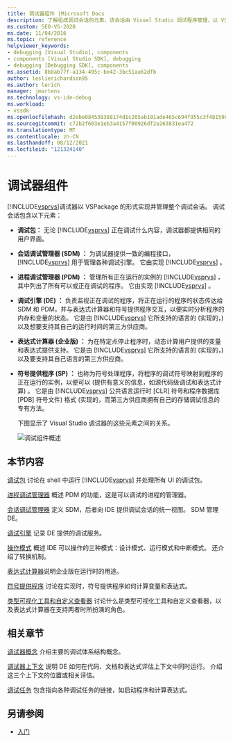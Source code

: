 ```yaml
---
title: 调试器组件 |Microsoft Docs
description: 了解组成调试会话的元素，该会话由 Visual Studio 调试程序管理，以 VSPackage 的形式实现。
ms.custom: SEO-VS-2020
ms.date: 11/04/2016
ms.topic: reference
helpviewer_keywords:
- debugging [Visual Studio], components
- components [Visual Studio SDK], debugging
- debugging [Debugging SDK], components
ms.assetid: 8b8ab77f-a134-495c-be42-3bc51aa62dfb
author: leslierichardson95
ms.author: lerich
manager: jmartens
ms.technology: vs-ide-debug
ms.workload:
- vssdk
ms.openlocfilehash: d2ebe084538388174d1c205ab101ade465c694f955c3f481598edb0b1da60827
ms.sourcegitcommit: c72b2f603e1eb3a4157f00926df2e263831ea472
ms.translationtype: MT
ms.contentlocale: zh-CN
ms.lasthandoff: 08/12/2021
ms.locfileid: "121324140"
---
```

# <a name="debugger-components"></a>调试器组件
[!INCLUDE[vsprvs](../../code-quality/includes/vsprvs_md.md)]调试器以 VSPackage 的形式实现并管理整个调试会话。 调试会话包含以下元素：

- **调试包：** 无论 [!INCLUDE[vsprvs](../../code-quality/includes/vsprvs_md.md)] 正在调试什么内容，调试器都提供相同的用户界面。

- **会话调试管理器 (SDM) ：** 为调试器提供一致的编程接口， [!INCLUDE[vsprvs](../../code-quality/includes/vsprvs_md.md)] 用于管理各种调试引擎。 它由实现 [!INCLUDE[vsprvs](../../code-quality/includes/vsprvs_md.md)] 。

- **进程调试管理器 (PDM) ：** 管理所有正在运行的实例的 [!INCLUDE[vsprvs](../../code-quality/includes/vsprvs_md.md)] ，其中列出了所有可以或正在调试的程序。 它由实现 [!INCLUDE[vsprvs](../../code-quality/includes/vsprvs_md.md)] 。

- **调试引擎 (DE) ：** 负责监视正在调试的程序，将正在运行的程序的状态传达给 SDM 和 PDM，并与表达式计算器和符号提供程序交互，以便实时分析程序的内存和变量的状态。 它是由 [!INCLUDE[vsprvs](../../code-quality/includes/vsprvs_md.md)] 它所支持的语言的 (实现的，) 以及想要支持其自己的运行时间的第三方供应商。

- **表达式计算器 (企业版) ：** 为在特定点停止程序时，动态计算用户提供的变量和表达式提供支持。 它是由 [!INCLUDE[vsprvs](../../code-quality/includes/vsprvs_md.md)] 它所支持的语言的 (实现的，) 以及要支持其自己语言的第三方供应商。

- **符号提供程序 (SP) ：** 也称为符号处理程序，将程序的调试符号映射到程序的正在运行的实例，以便可以 (提供有意义的信息，如源代码级调试和表达式计算) 。 它是由 [!INCLUDE[vsprvs](../../code-quality/includes/vsprvs_md.md)] 公共语言运行时 [CLR] 符号和程序数据库 [PDB] 符号文件) 格式 (实现的，而第三方供应商拥有自己的存储调试信息的专有方法。

  下图显示了 Visual Studio 调试器的这些元素之间的关系。

  ![调试组件概述](../../extensibility/debugger/media/dbugcompovrview.gif "DBugCompOvrview")

## <a name="in-this-section"></a>本节内容
 [调试包](../../extensibility/debugger/debug-package.md) 讨论在 shell 中运行 [!INCLUDE[vsprvs](../../code-quality/includes/vsprvs_md.md)] 并处理所有 UI 的调试包。

 [进程调试管理器](../../extensibility/debugger/process-debug-manager.md) 概述 PDM 的功能，这是可以调试的进程的管理器。

 [会话调试管理器](../../extensibility/debugger/session-debug-manager.md) 定义 SDM，后者向 IDE 提供调试会话的统一视图。 SDM 管理 DE。

 [调试引擎](../../extensibility/debugger/debug-engine.md) 记录 DE 提供的调试服务。

 [操作模式](../../extensibility/debugger/operational-modes.md) 概述 IDE 可以操作的三种模式：设计模式、运行模式和中断模式。 还介绍了转换机制。

 [表达式计算器](../../extensibility/debugger/expression-evaluator.md)说明企业版在运行时的用途。

 [符号提供程序](../../extensibility/debugger/symbol-provider.md) 讨论在实现时，符号提供程序如何计算变量和表达式。

 [类型可视化工具和自定义查看器](../../extensibility/debugger/type-visualizer-and-custom-viewer.md) 讨论什么是类型可视化工具和自定义查看器，以及表达式计算器在支持两者时所扮演的角色。

## <a name="related-sections"></a>相关章节
 [调试器概念](../../extensibility/debugger/debugger-concepts.md) 介绍主要的调试体系结构概念。

 [调试器上下文](../../extensibility/debugger/debugger-contexts.md) 说明 DE 如何在代码、文档和表达式评估上下文中同时运行。 介绍这三个上下文的位置或相关评估。

 [调试任务](../../extensibility/debugger/debugging-tasks.md) 包含指向各种调试任务的链接，如启动程序和计算表达式。

## <a name="see-also"></a>另请参阅
- [入门](../../extensibility/debugger/getting-started-with-debugger-extensibility.md)
